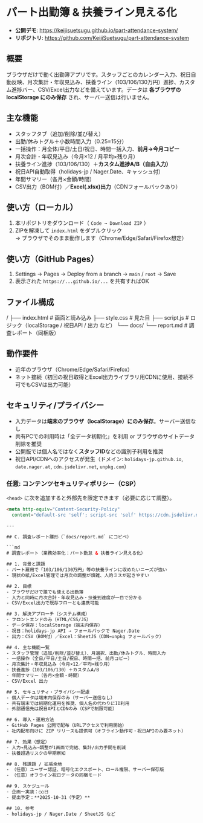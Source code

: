 # パート出勤簿 & 扶養ライン見える化

- **公開デモ**: https://keijisuetsugu.github.io/part-attendance-system/
- **リポジトリ**: https://github.com/KeijiSuetsugu/part-attendance-system

## 概要
ブラウザだけで動く出勤簿アプリです。スタッフごとのカレンダー入力、祝日自動反映、月次集計・年収見込み、扶養ライン（103/106/130万円）進捗、カスタム進捗バー、CSV/Excel出力などを備えています。データは **各ブラウザの localStorage にのみ保存** され、サーバー送信は行いません。

## 主な機能
- スタッフタブ（追加/削除/並び替え）
- 出勤/休みトグル＋小数時間入力（0.25=15分）
- 一括操作：月全体/平日/土日/祝日、時間一括入力、**前月→今月コピー**
- 月次合計・年収見込み（今月×12 / 月平均×残り月）
- 扶養ライン進捗（103/106/130）＋**カスタム進捗A/B（自由入力）**
- 祝日API自動取得（holidays-jp / Nager.Date、キャッシュ付）
- 年間サマリー（各月×金額/時間）
- CSV出力（BOM付）／**Excel(.xlsx)出力**（CDNフォールバックあり）

## 使い方（ローカル）
1. 本リポジトリをダウンロード（ `Code → Download ZIP` ）  
2. ZIPを解凍して `index.html` をダブルクリック  
   → ブラウザでそのまま動作します（Chrome/Edge/Safari/Firefox想定）

## 使い方（GitHub Pages）
1. Settings → Pages → Deploy from a branch → `main` / `root` → Save  
2. 表示された `https://...github.io/...` を共有すればOK

## ファイル構成

/
├── index.html # 画面と読み込み
├── style.css # 見た目
├── script.js # ロジック（localStorage / 祝日API / 出力 など）
└── docs/
└── report.md # 調査レポート（同梱版）

## 動作要件
- 近年のブラウザ（Chrome/Edge/Safari/Firefox）
- ネット接続（初回の祝日取得とExcel出力ライブラリ用CDNに使用、接続不可でもCSVは出力可能）

## セキュリティ/プライバシー
- 入力データは**端末のブラウザ（localStorage）にのみ保存**。サーバー送信なし
- 共有PCでの利用時は「全データ初期化」を利用 or ブラウザのサイトデータ削除を推奨
- 公開版では個人名ではなく**スタッフID**などの識別子利用を推奨
- 祝日API/CDNへのアクセスが発生（ドメイン: `holidays-jp.github.io`, `date.nager.at`, `cdn.jsdelivr.net`, `unpkg.com`）

### 任意: コンテンツセキュリティポリシー（CSP）
`<head>` に次を追加すると外部先を限定できます（必要に応じて調整）。
```html
<meta http-equiv="Content-Security-Policy"
  content="default-src 'self'; script-src 'self' https://cdn.jsdelivr.net https://unpkg.com; connect-src 'self' https://holidays-jp.github.io https://date.nager.at; style-src 'self' 'unsafe-inline'; img-src 'self' data:;">

---

## C. 調査レポート雛形（`docs/report.md` にコピペ）

```md
# 調査レポート（業務効率化：パート勤怠 & 扶養ライン見える化）

## 1. 背景と課題
- パート雇用で「103/106/130万円」等の扶養ラインに収めたいニーズが強い
- 現状の紙/Excel管理では月次の調整が煩雑、人的ミスが起きやすい

## 2. 目標
- ブラウザだけで誰でも使える出勤簿
- 入力と同時に月次合計・年収見込み・扶養到達度が一目で分かる
- CSV/Excel出力で既存フローとも連携可能

## 3. 解決アプローチ（システム構成）
- フロントエンドのみ（HTML/CSS/JS）
- データ保存：localStorage（端末内保存）
- 祝日：holidays-jp API → フォールバックで Nager.Date
- 出力：CSV（BOM付）／Excel：SheetJS（CDN→unpkg フォールバック）

## 4. 主な機能一覧
- スタッフ管理（追加/削除/並び替え）、月選択、出勤/休みトグル、時間入力
- 一括操作（全日/平日/土日/祝日、時間一括、前月コピー）
- 月次集計・年収見込み（今月×12／平均×残り月）
- 扶養進捗（103/106/130）＋カスタムA/B
- 年間サマリー（各月×金額・時間）
- CSV/Excel 出力

## 5. セキュリティ・プライバシー配慮
- 個人データは端末内保存のみ（サーバー送信なし）
- 共有端末では初期化運用を推奨、個人名の代わりにID利用
- 外部通信先は祝日APIとCDNのみ（CSPで制限可能）

## 6. 導入・運用方法
- GitHub Pages 公開で配布（URLアクセスで利用開始）
- 社内配布向けに ZIP リリースも提供可（オフライン動作可・祝日APIのみ要ネット）

## 7. 効果（想定）
- 入力→見込み→調整が1画面で完結、集計/出力手間を削減
- 扶養超過リスクの早期察知

## 8. 残課題 / 拡張余地
- （任意）ユーザー認証、暗号化エクスポート、ロール権限、サーバー保存版
- （任意）オフライン祝日データの同梱モード

## 9. スケジュール
- 企画～実装：○○日
- 提出予定：**2025-10-31（予定）**

## 10. 参考
- holidays-jp / Nager.Date / SheetJS など
